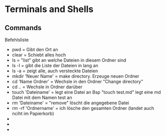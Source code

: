 # Terminals and Shells

## Commands

Befehlsliste

- pwd = Gibt den Ort an
- clear = Schiebt alles hoch
- ls = "list" gibt an welche Dateien in diesem Ordner sind
- ls -l = gibt die Liste der Dateien in lang an
- ls -a = zeigt alle, auch versteckte Dateien
- mkdir 'Neuer Name' = make directory. Erzeuge neuen Ordner
- cd 'Name Ordner' = Wechsle in den Ordner "Change directory"
- cd .. = Wechsle in Ordner darüber
- touch 'Dateiname' = legt eine Datei an Bsp "touch test.md" legt eine md Datei mit dem Namen test an
- rm 'Dateiname' = "remove" löscht die angegebene Datei
- rm -rf 'Ordnername' = ich lösche den gesamten Ordner (landet auch nciht im Papierkorb)
- 
- 
- 
 
